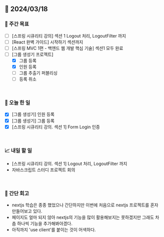 ## 📅 2024/03/18

### 👏 주간 목표

- [ ] [스프링 시큐리티 강의] 섹션 1 Logout 처리, LogoutFilter 까지
- [ ] [React 완벽 가이드] 시작하기 섹션까지
- [ ] [스프링 MVC 1편 - 백엔드 웹 개발 핵심 기술] 섹션1 모두 완료
- [ ] [그룹 생성기 프로젝트]
  - [x] 그룹 등록
  - [x] 인원 등록
  - [ ] 그룹 추출기 퍼블리싱
  - [ ] 등록 취소

<br />

### 💯 오늘 한 일

- [x] [그룹 생성기] 인원 등록
- [x] [그룹 생성기] 그룹 등록
- [x] [스프링 시큐리티 강의. 섹션 1] Form Login 인증

<br />

### 📈 내일 할 일

- [스프링 시큐리티 강의. 섹션 1] Logout 처리, LogoutFilter 까지
- 자바스크립트 스터디 프로젝트 회의

<br />

### 🤔 간단 회고

- nextjs 학습은 종종 했었으나 간단하지만 이번에 처음으로 nextjs 프로젝트를 혼자 만들어보고 있다.
- 페이지도 얼마 되지 않아 nextjs의 기능을 많이 활용해보지는 못하겠지만 그래도 차츰 하나씩 기능을 추가해봐야겠다.
- 아직까지 'use client'를 붙이는 것이 어색하다.
